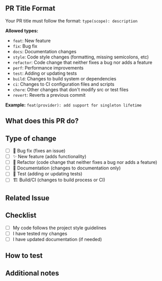 ## PR Title Format

Your PR title must follow the format: `type(scope): description`

**Allowed types:**

- `feat`: New feature
- `fix`: Bug fix
- `docs`: Documentation changes
- `style`: Code style changes (formatting, missing semicolons, etc)
- `refactor`: Code change that neither fixes a bug nor adds a feature
- `perf`: Performance improvements
- `test`: Adding or updating tests
- `build`: Changes to build system or dependencies
- `ci`: Changes to CI configuration files and scripts
- `chore`: Other changes that don't modify src or test files
- `revert`: Reverts a previous commit

**Example:** `feat(provider): add support for singleton lifetime`

## What does this PR do?

<!-- Describe your changes in 1-2 sentences -->

## Type of change

<!-- Mark with an 'x' -->

- [ ] 🐛 Bug fix (fixes an issue)
- [ ] ✨ New feature (adds functionality)
- [ ] 🔨 Refactor (code change that neither fixes a bug nor adds a feature)
- [ ] 📝 Documentation (changes to documentation only)
- [ ] 🧪 Test (adding or updating tests)
- [ ] 🏗️ Build/CI (changes to build process or CI)

## Related Issue

<!-- Link to issue if applicable: Fixes #123 -->

## Checklist

- [ ] My code follows the project style guidelines
- [ ] I have tested my changes
- [ ] I have updated documentation (if needed)

## How to test

<!-- Optional: Describe how to test your changes -->

## Additional notes

<!-- Optional: Any other information you want to share -->
